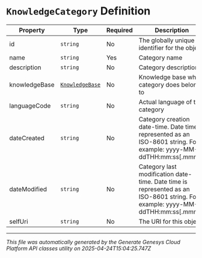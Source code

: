 # `KnowledgeCategory` Definition

| Property | Type | Required | Description |
|----------|------|----------|-------------|
| id | `string` | No | The globally unique identifier for the object. |
| name | `string` | Yes | Category name |
| description | `string` | No | Category description |
| knowledgeBase | [`KnowledgeBase`](knowledgebase-definition.md) | No | Knowledge base which category does belong to |
| languageCode | `string` | No | Actual language of the category |
| dateCreated | `string` | No | Category creation date-time. Date time is represented as an ISO-8601 string. For example: yyyy-MM-ddTHH:mm:ss[.mmm]Z |
| dateModified | `string` | No | Category last modification date-time. Date time is represented as an ISO-8601 string. For example: yyyy-MM-ddTHH:mm:ss[.mmm]Z |
| selfUri | `string` | No | The URI for this object |

---

*This file was automatically generated by the Generate Genesys Cloud Platform API classes utility on 2025-04-24T15:04:25.747Z*